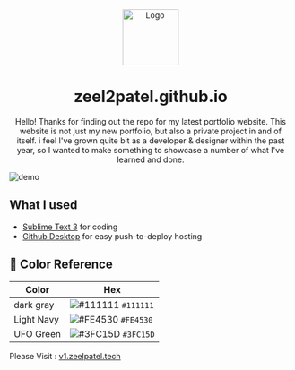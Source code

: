 <div align="center">
  <img alt="Logo" src="https://raw.githubusercontent.com/zeel2patel/V1/main/img/mario.png" width="100" />
</div>
<h1 align="center">
zeel2patel.github.io
</h1>
<p align="center">
Hello! Thanks for finding out the repo for my latest portfolio website. This website is not just my new portfolio, but also a private project in and of itself. i feel I've grown quite bit as a developer & designer within the past year, so I wanted to make something to showcase a number of what I've learned and done.
</p>

![demo](https://raw.githubusercontent.com/zeel2patel/V1/main/img/Zeel%20Patel%20_%20Pyt.png)

## What I used
- [Sublime Text 3](https://www.sublimetext.com/3) for coding
- [Github Desktop](https://desktop.github.com) for easy push-to-deploy hosting

## 🎨 Color Reference

| Color          | Hex                                                                |
| -------------- | ------------------------------------------------------------------ |
| dark gray      | ![#111111](https://via.placeholder.com/10/111111?text=+) `#111111` |
| Light Navy     | ![#FE4530](https://via.placeholder.com/10/FE4530?text=+) `#FE4530` |
| UFO Green      | ![#3FC15D](https://via.placeholder.com/10/3FC15D?text=+) `#3FC15D` |


Please Visit : [v1.zeelpatel.tech](https://v1.zeelpatel.tech/)


